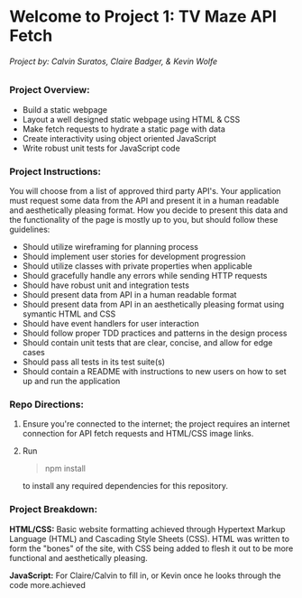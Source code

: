 # **Welcome to Project 1:  TV Maze API Fetch**
###### Project by:  Calvin Suratos, Claire Badger, & Kevin Wolfe

### **Project Overview:**
- Build a static webpage
- Layout a well designed static webpage using HTML & CSS
- Make fetch requests to hydrate a static page with data
- Create interactivity using object oriented JavaScript
- Write robust unit tests for JavaScript code

### **Project Instructions:**
You will choose from a list of approved third party API's. Your application must request some data from the API and present it in a human readable and aesthetically pleasing format. How you decide to present this data and the functionality of the page is mostly up to you, but should follow these guidelines:

- Should utilize wireframing for planning process
- Should implement user stories for development progression
- Should utilize classes with private properties when applicable
- Should gracefully handle any errors while sending HTTP requests
- Should have robust unit and integration tests
- Should present data from API in a human readable format
- Should present data from API in an aesthetically pleasing format using symantic HTML and CSS
- Should have event handlers for user interaction
- Should follow proper TDD practices and patterns in the design process
- Should contain unit tests that are clear, concise, and allow for edge cases
- Should pass all tests in its test suite(s)
- Should contain a README with instructions to new users on how to set up and run the application

### **Repo Directions:**
1)  Ensure you're connected to the internet; the project requires an internet connection for API fetch requests and HTML/CSS image links.

2)  Run 
    
    >npm install 
    
    to install any required dependencies for this repository.

### Project Breakdown:
**HTML/CSS:**
Basic website formatting achieved through Hypertext Markup Language (HTML) and Cascading Style Sheets (CSS).  HTML was written to form the "bones" of the site, with CSS being added to flesh it out to be more functional and aesthetically pleasing.  

**JavaScript:**
For Claire/Calvin to fill in, or Kevin once he looks through the code more.achieved

